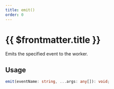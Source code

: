 ```yaml
---
title: emit()
order: 0
---
```


# {{ $frontmatter.title }}

Emits the specified event to the worker.

## Usage

```ts
emit(eventName: string, ...args: any[]): void;
```
